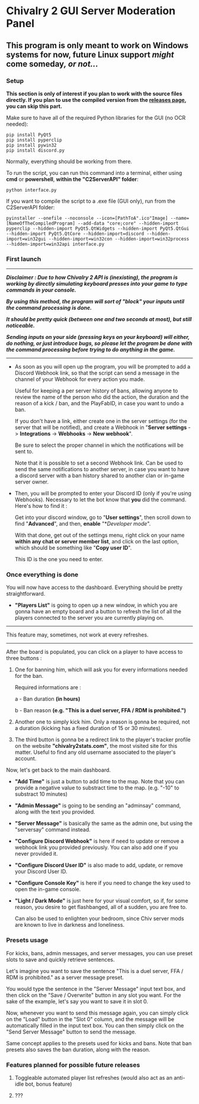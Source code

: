 # Chivalry 2 GUI Server Moderation Panel

## **This program is only meant to work on Windows systems for now, future Linux support _might_ come someday**_, or not..._

### Setup

**This section is only of interest if you plan to work with the source files directly. If you plan to use the compiled version from the [releases page](https://github.com/Lionkjgame1219/ModerationOVALOGICIEL/releases), you can skip this part.**

Make sure to have all of the required Python libraries for the GUI (no OCR needed):
```
pip install PyQt5
pip install pyperclip
pip install pywin32
pip install discord.py
```

Normally, everything should be working from there.

To run the script, you can run this command into a terminal, either using **cmd** or **powershell**, **within the "C2ServerAPI" folder**:
```
python interface.py
```

If you want to compile the script to a .exe file (GUI only), run from the C2ServerAPI folder:
```
pyinstaller --onefile --noconsole --icon=[PathToA".ico"Image] --name=[NameOfTheCompiledProgram] --add-data "core;core" --hidden-import pyperclip --hidden-import PyQt5.QtWidgets --hidden-import PyQt5.QtGui --hidden-import PyQt5.QtCore --hidden-import=discord --hidden-import=win32gui --hidden-import=win32con --hidden-import=win32process --hidden-import=win32api interface.py
```

### First launch

------------------------------------------------------------------------------------------------------------------------------------------------------------------------------------------------

***Disclaimer : Due to how Chivalry 2 API is *(inexisting)*, the program is working by directly simulating keyboard presses into your game to type commands in your console.***

***By using this method, the program will sort of "block" your inputs until the command processing is done.***

***It should be pretty quick (between one and two seconds at most), but still noticeable.***

***Sending inputs on your side (pressing keys on your keyboard) will either, do nothing, or just introduce bugs, so please let the program be done with the command processing before trying to do anything in the game.***

------------------------------------------------------------------------------------------------------------------------------------------------------------------------------------------------

- As soon as you will open up the program, you will be prompted to add a Discord Webhook link, so that the script can send a message in the channel of your Webhook for every action you made.

  Useful for keeping a per server history of bans, allowing anyone to review the name of the person who did the action, the duration and the reason of a kick / ban, and the PlayFabID, in case you want to undo a ban.

  If you don't have a link, either create one in the server settings (for the server that will be notified), and create a Webhook in "**Server settings** -> **Integrations** -> **Webhooks** -> **New webhook**".

  Be sure to select the proper channel in which the notifications will be sent to.

  Note that it is possible to set a second Webhook link. Can be used to send the same notifications to another server, in case you want to have a discord server with a ban history shared to another clan or in-game server owner.

- Then, you will be prompted to enter your Discord ID (only if you're using Webhooks). Necessary to let the bot know that **you** did the command. Here's how to find it :

  Get into your discord window, go to "**User settings**", then scroll down to find "**Advanced**", and then, **enable** "**Developer mode*".

  With that done, get out of the settings menu, right click on your name **within any chat or server member list**, and click on the last option, which should be something like "**Copy user ID**".

  This ID is the one you need to enter.

### Once everything is done

You will now have access to the dashboard. Everything should be pretty straightforward.

- **"Players List"** is going to open up a new window, in which you are gonna have an empty board and a button to refresh the list of all the players connected to the server you are currently playing on.

------------------------------------------------------------------------------------------------------------------------------------------------------------------------------------------------

   This feature may, sometimes, not work at every refreshes.
   
------------------------------------------------------------------------------------------------------------------------------------------------------------------------------------------------

  After the board is populated, you can click on a player to have access to three buttons :

   1. One for banning him, which will ask you for every informations needed for the ban.

      Required informations are :

         a - Ban duration **(in hours)**

         b - Ban reason **(e.g. "This is a duel server, FFA / RDM is prohibited.")**

   2. Another one to simply kick him. Only a reason is gonna be required, not a duration (kicking has a fixed duration of 15 or 30 minutes).

   3. The third button is gonna be a redirect link to the player's tracker profile on the website **"chivalry2stats.com"**, the most visited site for this matter. Useful to find any old username associated to the player's account.

Now, let's get back to the main dashboard.

- **"Add Time"** is just a button to add time to the map. Note that you can provide a negative value to substract time to the map.
(e.g. "-10" to substract 10 minutes)

- **"Admin Message"** is going to be sending an "adminsay" command, along with the text you provided.

- **"Server Message"** is basically the same as the admin one, but using the "serversay" command instead.

- **"Configure Discord Webhook"** is here if need to update or remove a webhook link you provided previously. You can also add one if you never provided it.

- **"Configure Discord User ID"** is also made to add, update, or remove your Discord User ID.

- **"Configure Console Key"** is here if you need to change the key used to open the in-game console.

- **"Light / Dark Mode"** is just here for your visual comfort, so if, for some reason, you desire to get flashbanged, all of a sudden, you are free to.

   Can also be used to enlighten your bedroom, since Chiv server mods are known to live in darkness and loneliness.

### Presets usage

For kicks, bans, admin messages, and server messages, you can use preset slots to save and quickly retrieve sentences.

Let's imagine you want to save the sentence "This is a duel server, FFA / RDM is prohibited." as a server message preset.

You would type the sentence in the "Server Message" input text box, and then click on the "Save / Overwrite" button in any slot you want. For the sake of the example, let's say you want to save it in slot 0.

Now, whenever you want to send this message again, you can simply click on the "Load" button in the "Slot 0" column, and the message will be automatically filled in the input text box. You can then simply click on the "Send Server Message" button to send the message.

Same concept applies to the presets used for kicks and bans. Note that ban presets also saves the ban duration, along with the reason.

### Features planned for possible future releases

1. Toggleable automated player list refreshes (would also act as an anti-idle bot, bonus feature)

2. ???
